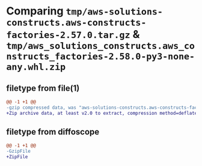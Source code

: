 # Comparing `tmp/aws-solutions-constructs.aws-constructs-factories-2.57.0.tar.gz` & `tmp/aws_solutions_constructs.aws_constructs_factories-2.58.0-py3-none-any.whl.zip`

## filetype from file(1)

```diff
@@ -1 +1 @@
-gzip compressed data, was "aws-solutions-constructs.aws-constructs-factories-2.57.0.tar", last modified: Mon May  6 21:41:09 2024, max compression
+Zip archive data, at least v2.0 to extract, compression method=deflate
```

## filetype from diffoscope

```diff
@@ -1 +1 @@
-GzipFile
+ZipFile
```

